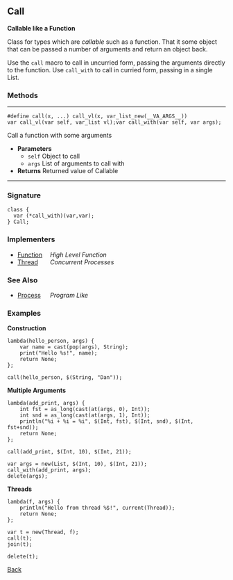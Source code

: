 Call
----
__Callable like a Function__

Class for types which are _callable_ such as a function. That it some object that can be passed a number of arguments and return an object back.

Use the `call` macro to call in uncurried form, passing the arguments directly to the function. Use `call_with` to call in curried form, passing in a single List.


### Methods

-------------------------------

    #define call(x, ...) call_vl(x, var_list_new(__VA_ARGS__))
    var call_vl(var self, var_list vl);var call_with(var self, var args);

Call a function with some arguments

* __Parameters__
    * `self` Object to call
    * `args` List of arguments to call with
* __Returns__ Returned value of Callable

------------------------------- 


### Signature


    class {
      var (*call_with)(var,var);
    } Call;
    

### Implementers

* <span style="width:75px; float:left;">[Function](function)</span> _High Level Function_
* <span style="width:75px; float:left;">[Thread](thread)</span> _Concurrent Processes_


### See Also

* <span style="width:75px; float:left;">[Process](process)</span> _Program Like_


### Examples

__Construction__

    lambda(hello_person, args) {
        var name = cast(pop(args), String);
        print("Hello %s!", name);
        return None;
    };
    
    call(hello_person, $(String, "Dan"));
    
__Multiple Arguments__

    lambda(add_print, args) {
        int fst = as_long(cast(at(args, 0), Int));
        int snd = as_long(cast(at(args, 1), Int));
        println("%i + %i = %i", $(Int, fst), $(Int, snd), $(Int, fst+snd));
        return None;
    };

    call(add_print, $(Int, 10), $(Int, 21));
    
    var args = new(List, $(Int, 10), $(Int, 21));
    call_with(add_print, args);
    delete(args);
    
__Threads__

    lambda(f, args) {
        println("Hello from thread %$!", current(Thread));
        return None;
    };
    
    var t = new(Thread, f);    
    call(t);
    join(t);
    
    delete(t);

[Back](/documentation)
